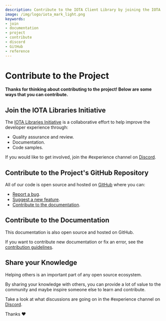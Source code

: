 ```yaml
---
description: Contribute to the IOTA Client Library by joining the IOTA Libraries Initiative, contributing to the official GitHub repository, or sharing your knowledge on Discord.  
image: /img/logo/iota_mark_light.png
keywords:
- join
- documentation
- project
- contribute
- discord
- GitHub
- reference
---
```

# Contribute to the Project

**Thanks for thinking about contributing to the project! Below are some ways that you can contribute.**

## Join the IOTA Libraries Initiative

The [IOTA Libraries Initiative](https://github.com/iota-community/X-Team_IOTA_Streams) is a collaborative effort to help improve the developer experience through:

- Quality assurance and review.
- Documentation.
- Code samples.

If you would like to get involved, join the #experience channel on [Discord](https://discord.com/channels/397872799483428865/701857063923351582).

## Contribute to the Project's GitHub Repository

All of our code is open source and hosted on [GitHub](https://github.com/iotaledger/streams) where you can:

- [Report a bug](https://github.com/iotaledger/streams/issues/new/choose).
- [Suggest a new feature](https://github.com/iotaledger/streams/issues/new/choose).
- [Contribute to the documentation](https://github.com/iotaledger/documentation/blob/develop/.github/CONTRIBUTING.md).

## Contribute to the Documentation

This documentation is also open source and hosted on GitHub.

If you want to contribute new documentation or fix an error, see the [contribution guidelines](https://github.com/iotaledger/documentation/blob/develop/.github/CONTRIBUTING.md).

## Share your Knowledge

Helping others is an important part of any open source ecosystem.

By sharing your knowledge with others, you can provide a lot of value to the community and maybe inspire someone else to learn and contribute.

Take a look at what discussions are going on in the #experience channel on [Discord](https://discord.com/channels/397872799483428865/701857063923351582).

Thanks :heart: